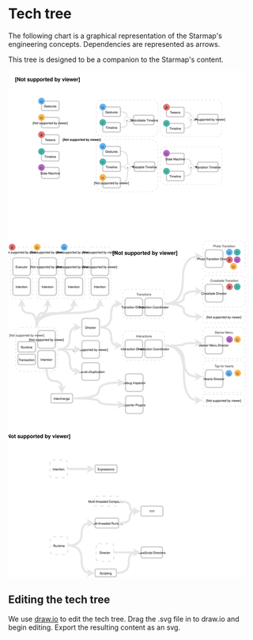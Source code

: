 # Tech tree

The following chart is a graphical representation of the Starmap's engineering concepts. Dependencies are represented as arrows.


This tree is designed to be a companion to the Starmap's content.

![](../_assets/TechTree.svg)

## Editing the tech tree

We use [draw.io](https://www.draw.io/) to edit the tech tree. Drag the .svg file in to draw.io and begin editing. Export the resulting content as an svg.
